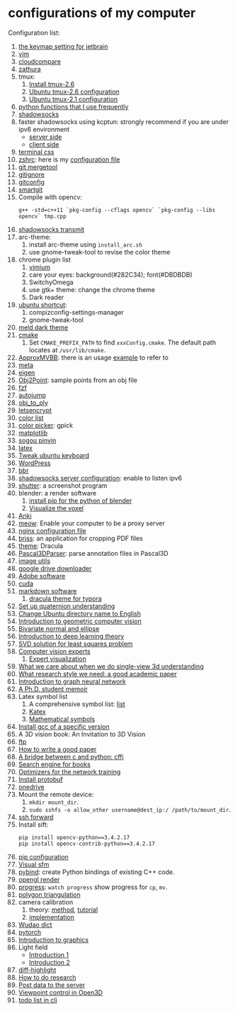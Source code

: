 # configurations of my computer

Configuration list:

1. [the keymap setting for jetbrain](./jetbrain_settings.jar)
2. [vim](https://github.com/wwtalwtaw/.vim/)
3. [cloudcompare](./install_cc.sh)
4. [zathura](./zathurarc)
5. tmux:
    1. [Install tmux-2.6](install_tmux.sh)
    2. [Ubuntu tmux-2.6 configuration](.tmux.conf)
    2. [Ubuntu tmux-2.1 configuration](.tmux-2.1.conf)
6. [python functions that I use frequently](./my_pyfun)
7. [shadowsocks](./ss/install_ss.sh)
8. faster shadowsocks using kcptun: strongly recommend if you are under ipv6 environment
    * [server side](./ss/fast_server.sh)
    * [client side](./ss/fast_client.sh)
9. [terminal css](./gtk.css)
10. [zshrc](./install_zsh.sh): here is my [configuration file](./.zshrc)
12. [git mergetool](./git_meld.sh)
13. [gitignore](./.gitignore)
15. [gitconfig](./.gitconfig)
16. [smartgit](./install_sg.sh)
17. Compile with opencv:
    ```
    g++ -std=c++11 `pkg-config --cflags opencv` `pkg-config --libs opencv` tmp.cpp
    ```
18. [shadowsocks transmit](./ss/haproxy.cfg)
19. arc-theme:
    1. install arc-theme using `install_arc.sh`
    2. use gnome-tweak-tool to revise the color theme
20. chrome plugin list
    1. [vimium](./vimium_options.md)
    2. care your eyes: background(#282C34); font(#DBDBDB)
    3. SwitchyOmega
    4. use gtk+ theme: change the chrome theme
    5. Dark reader
21. [ubuntu shortcut](./ubuntu_shortcut.md):
    1. compizconfig-settings-manager
    2. gnome-tweak-tool
22. [meld dark theme](./meld.css)
23. [cmake](./install_cmake.sh)
    1. Set `CMAKE_PREFIX_PATH` to find `xxxConfig.cmake`. The default path locates at `/usr/lib/cmake`.
24. [ApproxMVBB](./install_approxmvbb.sh): there is an usage [example](./ApproxMVBB) to refer to
25. [meta](./install_meta.sh)
26. [eigen](./install_eigen.sh)
27. [Obj2Point](./Obj2Point): sample points from an obj file
28. [fzf](./install_fzf.sh)
29. [autojump](./install_autojump.sh)
30. [obj_to_ply](./obj_to_ply)
31. [letsencrypt](./letsencrypt)
32. [color list](./color_list)
33. [color picker](./install_gpick.sh): gpick
34. [matplotlib](./matplotlib)
35. [sogou pinyin](./install_sogou.sh)
36. [latex](./latex)
37. [Tweak ubuntu keyboard](./tweak_keyboard.md)
38. [WordPress](./install_wordpress.sh)
39. [bbr](./ss/install_bbr.sh)
40. [shadowsocks server configuration](./ss/config.json): enable to listen ipv6
41. [shutter](./install_shutter.sh): a screenshot program
42. blender: a render software
    1. [install pip for the python of blender](./blender/install_pip.py)
    2. [Visualize the voxel](https://gist.github.com/knowuh/48136d7a17387e7cf6c3)
43. [Anki](./Anki)
44. [meow](./meow): Enable your computer to be a proxy server
45. [nginx configuration file](./nginx_default)
46. [briss](./briss): an application for cropping PDF files
47. [theme](https://draculatheme.com): Dracula
48. [Pascal3DParser](./parse_pascal3d.py): parse annotation files in Pascal3D
49. [image utils](./img_utils.py)
50. [google drive downloader](./download_gdrive.py)
51. [Adobe software](https://xclient.info/a/442c40e1-b2f5-74da-7f0b-9611072d3d7a.html)
52. [cuda](./install_cuda.sh)
53. [markdown software](typora)
    1. [dracula theme for typora](https://github.com/oguhpereira/dracula-typora)
54. [Set up quaternion understanding](./install_quaternion.md)
55. [Change Ubuntu directory name to English](./ubuntu_dir_Engligh.sh)
56. [Introduction to geometric computer vision](./install_3dv.md)
57. [Bivariate normal and ellipse](./bivariate_normal.pdf)
58. [Introduction to deep learning theory](https://zhuanlan.zhihu.com/p/22067439)
59. [SVD solution for least squares problem](https://math.stackexchange.com/questions/974193/why-does-svd-provide-the-least-squares-and-least-norm-solution-to-a-x-b)
60. [Computer vision experts](./expert.txt)
    1. [Expert visualization](./expert.html)
61. [What we care about when we do single-view 3d understanding](./single_view_3d.md)
62. [What research style we need: a good academic paper](https://arxiv.org/pdf/1705.02193.pdf)
63. [Introduction to graph neural network](./graph_neural_network.md)
64. [A Ph.D. student memoir](http://www.pgbovine.net/PhD-memoir/pguo-PhD-grind.pdf)
65. Latex symbol list
    1. A comprehensive symbol list: [list](http://tug.ctan.org/info/symbols/comprehensive/symbols-a4.pdf)
    2. [Katex](https://katex.org/docs/supported.html)
    3. [Mathematical symbols](https://oeis.org/wiki/List_of_LaTeX_mathematical_symbols)
66. [Install gcc of a specific version](./install_gcc.sh)
67. A 3D vision book: An Invitation to 3D Vision
68. [ftp](./install_ftp.sh)
69. [How to write a good paper](./install_paper_writing.md)
70. [A bridge between c and python: cffi](./cffi)
71. [Search engine for books](https://libgen.is)
72. [Optimizers for the network training](https://zhuanlan.zhihu.com/p/32230623)
73. [Install protobuf](./install_protobuf.sh)
74. [onedrive](onedrive)
75. Mount the remote device:
    1. `mkdir mount_dir`.
    2. `sudo sshfs -o allow_other username@dest_ip:/ /path/to/mount_dir`.
76. [ssh forward](https://blog.fundebug.com/2017/04/24/ssh-port-forwarding/)
77. Install sift:
    ```
    pip install opencv-python==3.4.2.17
    pip install opencv-contrib-python==3.4.2.17
    ```
78. [pip configuration](pip.conf)
79. [Visual sfm](install_vsfm.sh)
80. [pybind](https://github.com/tdegeus/pybind11_examples): create Python bindings of existing C++ code.
81. [opengl render](opengl)
82. [progress](https://github.com/Xfennec/progress): `watch progress` show progress for `cp`, `mv`.
83. [polygon triangulation](https://github.com/skogler/mapbox_earcut_python)
84. camera calibration
    1. theory: [method](https://www.microsoft.com/en-us/research/wp-content/uploads/2016/02/tr98-71.pdf), [tutorial](http://ais.informatik.uni-freiburg.de/teaching/ws09/robotics2/pdfs/rob2-08-camera-calibration.pdf)
    2. [implementation](https://opencv-python-tutroals.readthedocs.io/en/latest/py_tutorials/py_calib3d/py_calibration/py_calibration.html)
85. [Wudao dict](https://github.com/ChestnutHeng/Wudao-dict)
86. [pytorch](https://download.pytorch.org/whl/torch_stable.html)
87. [Introduction to graphics](https://sites.cs.ucsb.edu/~lingqi/teaching/games101.html)
88. Light field
    * [Introduction 1](https://youtu.be/Raw-VVmaXbg?t=495)
    * [Introduction 2](https://sites.cs.ucsb.edu/~lingqi/teaching/resources/GAMES101_Lecture_20.pdf)
89. [diff-highlight](https://stackoverflow.com/questions/5326008/highlight-changed-lines-and-changed-bytes-in-each-changed-line/15149253)
90. [How to do research](http://people.csail.mit.edu/billf/www/papers/doresearch.pdf)
91. [Post data to the server](post_data.py)
92. [Viewpoint control in Open3D](open3d_control_viewpoint.py)
93. [todo list in cli](https://github.com/aesophor/py-todo)
